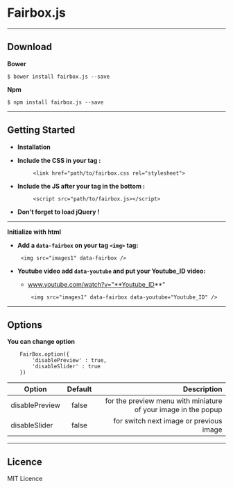 # Fairbox.js
----------

## Download ##

**Bower**

    $ bower install fairbox.js --save

**Npm**

    $ npm install fairbox.js --save

----------
## Getting Started ##
- **Installation**
 - **Include the CSS in your <head> tag :**

		    <link href="path/to/fairbox.css rel="stylesheet">

 - **Include the JS after your </body> tag in the bottom :**

		    <script src="path/to/fairbox.js></script>

- **Don't forget to load jQuery !**

----------
**Initialize with html**

 - **Add a `data-fairbox` on your tag `<img>` tag:** 
 

	    <img src="images1" data-fairbox />

 - **Youtube video add  `data-youtube` and put your Youtube_ID video:** 
	 

	 - www.youtube.com/watch?v="**Youtube_ID**"

		    <img src="images1" data-fairbox data-youtube="Youtube_ID" />

----------
## Options ##

**You can change option** 

	    FairBox.option({
			'disablePreview' : true,
			'disableSlider' : true
		})

| Option              | Default        | Description                                                    |
| ------------------- |:-------------: | --------------------------------------------------------------:|
| disablePreview      | false          | for the preview menu with miniature of your image in the popup |
| disableSlider       | false          | for switch next image or previous image                        |

----------
## Licence ##

MIT Licence

